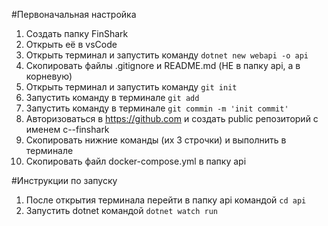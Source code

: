 #Первоначальная настройка
1. Создать папку FinShark
2. Открыть её в vsCode
3. Открыть терминал и запустить команду `dotnet new webapi -o api`
4. Скопировать файлы .gitignore и README.md (НЕ в папку api, а в корневую)
5. Открыть терминал и запустить команду `git init`
6. Запустить команду в терминале `git add`
7. Запустить команду в терминале `git commin -m 'init commit'`
8. Авторизоваться в https://github.com и создать public репозиторий с именем c--finshark
9. Скопировать нижние команды (их 3 строчки) и выполнить в терминале
10. Скопировать файл docker-compose.yml в папку api

#Инструкции по запуску
1. После открытия терминала перейти в папку api командой `cd api`
2. Запустить dotnet командой `dotnet watch run`